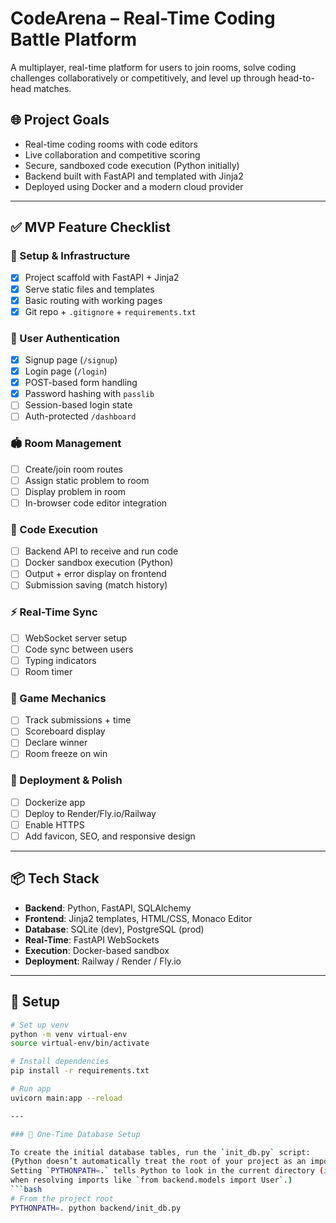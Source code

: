 # CodeArena – Real-Time Coding Battle Platform

A multiplayer, real-time platform for users to join rooms, solve coding challenges collaboratively or competitively, and level up through head-to-head matches.

## 🌐 Project Goals

- Real-time coding rooms with code editors
- Live collaboration and competitive scoring
- Secure, sandboxed code execution (Python initially)
- Backend built with FastAPI and templated with Jinja2
- Deployed using Docker and a modern cloud provider

---

## ✅ MVP Feature Checklist

### 🔧 Setup & Infrastructure
- [x] Project scaffold with FastAPI + Jinja2
- [x] Serve static files and templates
- [x] Basic routing with working pages
- [x] Git repo + `.gitignore` + `requirements.txt`

### 👤 User Authentication
- [x] Signup page (`/signup`)
- [x] Login page (`/login`)
- [x] POST-based form handling
- [x] Password hashing with `passlib`
- [ ] Session-based login state
- [ ] Auth-protected `/dashboard`

### 🏟 Room Management
- [ ] Create/join room routes
- [ ] Assign static problem to room
- [ ] Display problem in room
- [ ] In-browser code editor integration

### 🧪 Code Execution
- [ ] Backend API to receive and run code
- [ ] Docker sandbox execution (Python)
- [ ] Output + error display on frontend
- [ ] Submission saving (match history)

### ⚡ Real-Time Sync
- [ ] WebSocket server setup
- [ ] Code sync between users
- [ ] Typing indicators
- [ ] Room timer

### 🧩 Game Mechanics
- [ ] Track submissions + time
- [ ] Scoreboard display
- [ ] Declare winner
- [ ] Room freeze on win

### 🚀 Deployment & Polish
- [ ] Dockerize app
- [ ] Deploy to Render/Fly.io/Railway
- [ ] Enable HTTPS
- [ ] Add favicon, SEO, and responsive design

---

## 📦 Tech Stack

- **Backend**: Python, FastAPI, SQLAlchemy
- **Frontend**: Jinja2 templates, HTML/CSS, Monaco Editor
- **Database**: SQLite (dev), PostgreSQL (prod)
- **Real-Time**: FastAPI WebSockets
- **Execution**: Docker-based sandbox
- **Deployment**: Railway / Render / Fly.io

---

## 📌 Setup

```bash
# Set up venv
python -m venv virtual-env
source virtual-env/bin/activate

# Install dependencies
pip install -r requirements.txt

# Run app
uvicorn main:app --reload

---

### 🧱 One-Time Database Setup

To create the initial database tables, run the `init_db.py` script:
(Python doesn’t automatically treat the root of your project as an importable module path. 
Setting `PYTHONPATH=.` tells Python to look in the current directory (i.e., project root) 
when resolving imports like `from backend.models import User`.)
```bash
# From the project root
PYTHONPATH=. python backend/init_db.py

